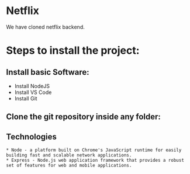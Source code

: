 # Netflix

We have cloned netflix backend.

# Steps to install the project:

## Install basic Software:
* Install NodeJS
* Install VS Code
* Install Git

## Clone the git repository inside any folder:

## Technologies
    * Node - a platform built on Chrome's JavaScript runtime for easily building fast and scalable network applications.
    * Express - Node.js web application framework that provides a robust set of features for web and mobile applications.